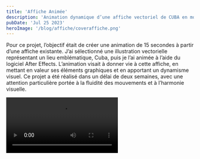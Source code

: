 ```yaml
---
title: 'Affiche Animée'
description: 'Animation dynamique d’une affiche vectoriel de CUBA en motion design'
pubDate: 'Jul 25 2023'
heroImage: '/blog/affiche/coveraffiche.png'
---
```


<section class="flex flex-col lg:flex-row my-10 gap-5 justify-center items-center">
<div class="w-full lg:w-1/2 " >
Pour ce projet, l’objectif était de créer une animation de 15 secondes à partir d’une affiche existante. J’ai sélectionné une illustration vectorielle représentant un lieu emblématique, Cuba, puis je l’ai animée à l’aide du logiciel After Effects. L’animation visait à donner vie à cette affiche, en mettant en valeur ses éléments graphiques et en apportant un dynamisme visuel. Ce projet a été réalisé dans un délai de deux semaines, avec une attention particulière portée à la fluidité des mouvements et à l’harmonie visuelle.

</div>

<div class="w-full lg:w-1/2 " >

  <video class="w-full" src="/blog/affiche/affichevideo.mp4" controls title="vidéo affiche animée" frameborder="0"></video>
</div>